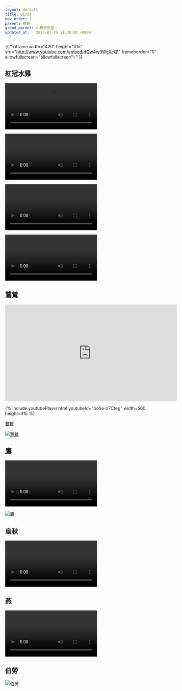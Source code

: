 ```yaml
---
layout: default
title: Birds
nav_order: 1
parent: 視野
grand_parent: 小鎮研究室
updated_at:   2023-01-30 11:30:00 +0800
---
```


{{ "<iframe width=\"420\" height=\"315\" src=\"http://www.youtube.com/embed/dQw4w9WgXcQ\" frameborder=\"0\" allowfullscreen=\"allowfullscreen\"></iframe>" }}

## 紅冠水雞

![紅冠水雞](./Birds/紅冠水雞.mp4)

![紅冠水雞](./Birds/紅冠水雞.mp4)

![紅冠水雞](./Birds/紅冠水雞2.mov)

![紅冠水雞](./Birds/紅冠水雞2.mov)

## 鷺鷥

<div class="embed-container">
<iframe width="560" height="315" src="https://www.youtube.com/embed/boSe-z7Cteg" title="YouTube video player" frameborder="0" allow="autoplay; encrypted-media" allowfullscreen="allowfullscreen"></iframe> </div>

{% include youtubePlayer.html youtubeId="boSe-z7Cteg" width=560 height=315 %}



[鷺鷥](https://youtu.be/boSe-z7Cteg)

[![鷺鷥](./Birds/鷺鷥.png)](https://youtu.be/boSe-z7Cteg)



## 鷹

![鷹](./Birds/鷹.mov)

![鷹](./Birds/鷹.jpeg)

## 烏秋

![烏秋](./Birds/烏秋.mov)

## 燕

![燕](./Birds/燕.mov)

## 伯勞

![伯勞](./Birds/伯勞.jpeg)
